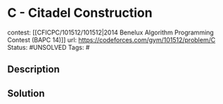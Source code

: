 # C - Citadel Construction

contest: [[CFICPC/101512/101512|2014 Benelux Algorithm Programming Contest (BAPC 14)]]
url: https://codeforces.com/gym/101512/problem/C
Status: #UNSOLVED
Tags: #

## Description

## Solution


